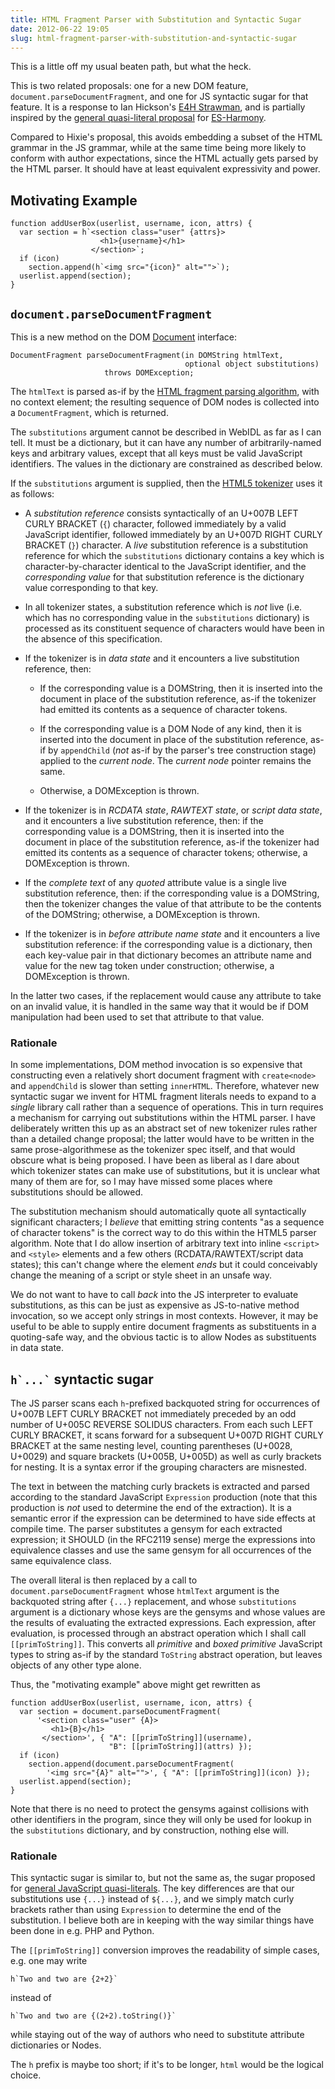 ```yaml
---
title: HTML Fragment Parser with Substitution and Syntactic Sugar
date: 2012-06-22 19:05
slug: html-fragment-parser-with-substitution-and-syntactic-sugar
---
```


This is a little off my usual beaten path, but what the heck.

This is two related proposals: one for a new DOM feature,
`document.parseDocumentFragment`, and one for JS syntactic sugar for
that feature.  It is a response to Ian Hickson's
[E4H Strawman](http://www.hixie.ch/specs/e4h/strawman), and is
partially inspired by the
[general quasi-literal proposal](https://web.archive.org/web/20120712171534/http://wiki.ecmascript.org/doku.php?id=harmony:quasis)
for
[ES-Harmony](https://web.archive.org/web/20120508010303/http://wiki.ecmascript.org/doku.php?id=harmony:harmony).

Compared to Hixie's proposal, this avoids embedding a subset of the
HTML grammar in the JS grammar, while at the same time being more
likely to conform with author expectations, since the HTML actually
gets parsed by the HTML parser.  It should have at least equivalent
expressivity and power.

## Motivating Example

    function addUserBox(userlist, username, icon, attrs) {
      var section = h`<section class="user" {attrs}>
                        <h1>{username}</h1>
                      </section>`;
      if (icon)
        section.append(h`<img src="{icon}" alt="">`);
      userlist.append(section);
    }

<!--more-->

## `document.parseDocumentFragment`

This is a new method on the DOM
[Document](http://www.w3.org/TR/DOM-Level-2-Core/core.html#i-Document)
interface:

    DocumentFragment parseDocumentFragment(in DOMString htmlText,
                                           optional object substitutions)
                         throws DOMException;

The `htmlText` is parsed as-if by the
[HTML fragment parsing algorithm](https://html.spec.whatwg.org/multipage/syntax.html#parsing-html-fragments),
with no context element; the resulting sequence of DOM nodes is
collected into a `DocumentFragment`, which is returned.

The `substitutions` argument cannot be described in WebIDL as far as I
can tell.  It must be a dictionary, but it can have any number of
arbitrarily-named keys and arbitrary values, except that all keys must
be valid JavaScript identifiers.  The values in the dictionary are
constrained as described below.

If the `substitutions` argument is supplied, then the
[HTML5 tokenizer](https://html.spec.whatwg.org/multipage/syntax.html#tokenization)
uses it as follows:

* A _substitution reference_ consists syntactically of an
  U+007B LEFT CURLY BRACKET (`{`) character, followed immediately by a
  valid JavaScript identifier, followed immediately by an U+007D RIGHT
  CURLY BRACKET (`}`) character.  A _live_ substitution reference is a
  substitution reference for which the `substitutions` dictionary
  contains a key which is character-by-character identical to the
  JavaScript identifier, and the _corresponding value_ for that
  substitution reference is the dictionary value corresponding to
  that key.

* In all tokenizer states, a substitution reference which is _not_
  live (i.e. which has no corresponding value in the `substitutions`
  dictionary) is processed as its constituent sequence of characters
  would have been in the absence of this specification.

* If the tokenizer is in _data state_ and it encounters a live
  substitution reference, then:

  * If the corresponding value is a DOMString, then it is inserted
    into the document in place of the substitution reference, as-if
    the tokenizer had emitted its contents as a sequence of character
    tokens.

  * If the corresponding value is a DOM Node of any kind, then it is
    inserted into the document in place of the substitution reference,
    as-if by `appendChild` (_not_ as-if by the parser's tree
    construction stage) applied to the _current node_.  The _current
    node_ pointer remains the same.

  * Otherwise, a DOMException is thrown.

* If the tokenizer is in _RCDATA state_, _RAWTEXT state_, or
  _script data state_, and it encounters a live substitution
  reference, then: if the corresponding value is a DOMString, then it
  is inserted into the document in place of the substitution
  reference, as-if the tokenizer had emitted its contents as a
  sequence of character tokens; otherwise, a DOMException is thrown.

* If the _complete text_ of any _quoted_ attribute value is a single
  live substitution reference, then: if the corresponding value is a
  DOMString, then the tokenizer changes the value of that attribute to
  be the contents of the DOMString; otherwise, a DOMException is
  thrown.

* If the tokenizer is in _before attribute name state_ and it
  encounters a live substitution reference: if the corresponding value
  is a dictionary, then each key-value pair in that dictionary becomes
  an attribute name and value for the new tag token under
  construction; otherwise, a DOMException is thrown.

In the latter two cases, if the replacement would cause any attribute
to take on an invalid value, it is handled in the same way that it
would be if DOM manipulation had been used to set that attribute to
that value.

### Rationale

In some implementations, DOM method invocation is so expensive that
constructing even a relatively short document fragment with
`create<node>` and `appendChild` is slower than setting `innerHTML`.
Therefore, whatever new syntactic sugar we invent for HTML fragment
literals needs to expand to a _single_ library call rather than a
sequence of operations.  This in turn requires a mechanism for
carrying out substitutions within the HTML parser. I have deliberately
written this up as an abstract set of new tokenizer rules rather than
a detailed change proposal; the latter would have to be written in the
same prose-algorithmese as the tokenizer spec itself, and that would
obscure what is being proposed.  I have been as liberal as I dare
about which tokenizer states can make use of substitutions, but it is
unclear what many of them are for, so I may have missed some places
where substitutions should be allowed.

The substitution mechanism should automatically quote all
syntactically significant characters; I *believe* that emitting string
contents "as a sequence of character tokens" is the correct way to do
this within the HTML5 parser algorithm.  Note that I do allow
insertion of arbitrary text into inline `<script>` and `<style>`
elements and a few others (RCDATA/RAWTEXT/script data states); this
can't change where the element *ends* but it could conceivably change
the meaning of a script or style sheet in an unsafe way.

We do not want to have to call _back_ into the JS interpreter to
evaluate substitutions, as this can be just as expensive as
JS-to-native method invocation, so we accept only strings in most
contexts.  However, it may be useful to be able to supply entire
document fragments as substituents in a quoting-safe way, and the
obvious tactic is to allow Nodes as substituents in data state.

## <code>h\`...\`</code> syntactic sugar

The JS parser scans each `h`-prefixed backquoted string for
occurrences of U+007B LEFT CURLY BRACKET not immediately preceded by
an odd number of U+005C REVERSE SOLIDUS characters.  From each such
LEFT CURLY BRACKET, it scans forward for a subsequent U+007D RIGHT
CURLY BRACKET at the same nesting level, counting parentheses (U+0028,
U+0029) and square brackets (U+005B, U+005D) as well as curly brackets
for nesting.  It is a syntax error if the grouping characters are
misnested.

The text in between the matching curly brackets is extracted and
parsed according to the standard JavaScript `Expression` production
(note that this production is _not_ used to determine the end of the
extraction).  It is a semantic error if the expression can be
determined to have side effects at compile time.  The parser
substitutes a gensym for each extracted expression; it SHOULD (in the
RFC2119 sense) merge the expressions into equivalence classes and use
the same gensym for all occurrences of the same equivalence class.

The overall literal is then replaced by a call to
`document.parseDocumentFragment` whose `htmlText` argument is the
backquoted string after `{...}` replacement, and whose `substitutions`
argument is a dictionary whose keys are the gensyms and whose values
are the results of evaluating the extracted expressions.  Each
expression, after evaluation, is processed through an abstract
operation which I shall call `[[primToString]]`.  This converts all
_primitive_ and _boxed primitive_ JavaScript types to string as-if by
the standard `ToString` abstract operation, but leaves objects of any
other type alone.

Thus, the "motivating example" above might get rewritten as

    function addUserBox(userlist, username, icon, attrs) {
      var section = document.parseDocumentFragment(
          '<section class="user" {A}>
             <h1>{B}</h1>
           </section>', { "A": [[primToString]](username),
                          "B": [[primToString]](attrs) });
      if (icon)
        section.append(document.parseDocumentFragment(
            '<img src="{A}" alt="">', { "A": [[primToString]](icon) });
      userlist.append(section);
    }

Note that there is no need to protect the gensyms against collisions
with other identifiers in the program, since they will only be used
for lookup in the `substitutions` dictionary, and by construction,
nothing else will.

### Rationale

This syntactic sugar is similar to, but not the same as, the sugar
proposed for
[general JavaScript quasi-literals](https://web.archive.org/web/20120712171534/http://wiki.ecmascript.org/doku.php?id=harmony:quasis).
The key differences are that our substitutions use `{...}` instead of
`${...}`, and we simply match curly brackets rather than using
`Expression` to determine the end of the substitution.  I believe both
are in keeping with the way similar things have been done in e.g. PHP
and Python.

The `[[primToString]]` conversion improves the readability of simple
cases, e.g. one may write

    h`Two and two are {2+2}`

instead of

    h`Two and two are {(2+2).toString()}`

while staying out of the way of authors who need to substitute
attribute dictionaries or Nodes.

The `h` prefix is maybe too short; if it's to be longer, `html` would
be the logical choice.
